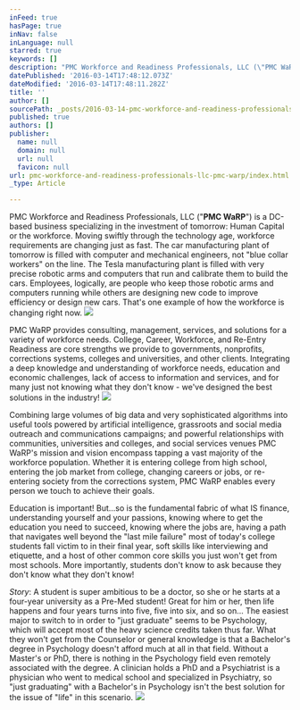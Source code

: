 ```yaml
---
inFeed: true
hasPage: true
inNav: false
inLanguage: null
starred: true
keywords: []
description: "PMC Workforce and Readiness Professionals, LLC (\"PMC WaRP\") is a DC-based business specializing in the investment of tomorrow: Human Capital or the workforce. Moving swiftly through the technology age, workforce requirements are changing just as fast. The car manufacturing plant of tomorrow is filled with computer and mechanical engineers, not \"blue collar workers\" on the line. The Tesla manufacturing plant is filled with very precise robotic arms and computers that run and calibrate them to build the cars. Employees, logically, are people who keep those robotic arms and computers running while others are designing new code to improve efficiency or design new cars. That's one example of how the workforce is changing right now."
datePublished: '2016-03-14T17:48:12.073Z'
dateModified: '2016-03-14T17:48:11.282Z'
title: ''
author: []
sourcePath: _posts/2016-03-14-pmc-workforce-and-readiness-professionals-llc-pmc-warp.md
published: true
authors: []
publisher:
  name: null
  domain: null
  url: null
  favicon: null
url: pmc-workforce-and-readiness-professionals-llc-pmc-warp/index.html
_type: Article

---
```

PMC Workforce and Readiness Professionals, LLC ("**PMC WaRP**") is a DC-based business specializing in the investment of tomorrow: Human Capital or the workforce. Moving swiftly through the technology age, workforce requirements are changing just as fast. The car manufacturing plant of tomorrow is filled with computer and mechanical engineers, not "blue collar workers" on the line. The Tesla manufacturing plant is filled with very precise robotic arms and computers that run and calibrate them to build the cars. Employees, logically, are people who keep those robotic arms and computers running while others are designing new code to improve efficiency or design new cars. That's one example of how the workforce is changing right now.
![](https://the-grid-user-content.s3-us-west-2.amazonaws.com/76662e85-8431-497e-af87-764c4986aab0.jpg)

PMC WaRP provides consulting, management, services, and solutions for a variety of workforce needs. College, Career, Workforce, and Re-Entry Readiness are core strengths we provide to governments, nonprofits, corrections systems, colleges and universities, and other clients. Integrating a deep knowledge and understanding of workforce needs, education and economic challenges, lack of access to information and services, and for many just not knowing what they don't know - we've designed the best solutions in the industry!
![](https://the-grid-user-content.s3-us-west-2.amazonaws.com/0ffb0df0-047b-4987-8b63-0f1a8ddc1a9b.jpg)

Combining large volumes of big data and very sophisticated algorithms into useful tools powered by artificial intelligence, grassroots and social media outreach and communications campaigns; and powerful relationships with communities, universities and colleges, and social services venues PMC WaRP's mission and vision encompass tapping a vast majority of the workforce population. Whether it is entering college from high school, entering the job market from college, changing careers or jobs, or re-entering society from the corrections system, PMC WaRP enables every person we touch to achieve their goals.

Education is important! But...so is the fundamental fabric of what IS finance, understanding yourself and your passions, knowing where to get the education you need to succeed, knowing where the jobs are, having a path that navigates well beyond the "last mile failure" most of today's college students fall victim to in their final year, soft skills like interviewing and etiquette, and a host of other common core skills you just won't get from most schools. More importantly, students don't know to ask because they don't know what they don't know!

_Story_: A student is super ambitious to be a doctor, so she or he starts at a four-year university as a Pre-Med student! Great for him or her, then life happens and four years turns into five, five into six, and so on... The easiest major to switch to in order to "just graduate" seems to be Psychology, which will accept most of the heavy science credits taken thus far. What they won't get from the Counselor or general knowledge is that a Bachelor's degree in Psychology doesn't afford much at all in that field. Without a Master's or PhD, there is nothing in the Psychology field even remotely associated with the degree. A clinician holds a PhD and a Psychiatrist is a physician who went to medical school and specialized in Psychiatry, so "just graduating" with a Bachelor's in Psychology isn't the best solution for the issue of "life" in this scenario.
![](https://s3-us-west-2.amazonaws.com/the-grid-img/p/59225446c8c576834d7e4ddb3216557b911e0820.jpg)